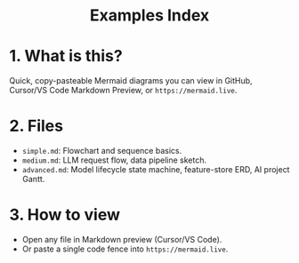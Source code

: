 <h1 align="center"><b>Examples Index</b></h1>

# 1. What is this?
Quick, copy-pasteable Mermaid diagrams you can view in GitHub, Cursor/VS Code Markdown Preview, or `https://mermaid.live`.

# 2. Files
- `simple.md`: Flowchart and sequence basics.
- `medium.md`: LLM request flow, data pipeline sketch.
- `advanced.md`: Model lifecycle state machine, feature-store ERD, AI project Gantt.

# 3. How to view
- Open any file in Markdown preview (Cursor/VS Code).
- Or paste a single code fence into `https://mermaid.live`.


